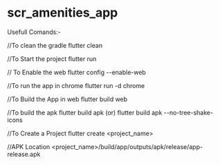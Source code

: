 # scr_amenities_app

Usefull Comands:-

//To clean the gradle
flutter clean

//To Start the project
flutter run

// To Enable the web
flutter config --enable-web

//To run the app in chrome
flutter run -d chrome

//To Build the App in web
flutter build web

//To build the apk
flutter build apk
(or)
flutter build apk --no-tree-shake-icons

//To Create a Project
flutter create <project_name>

//APK Location
<project_name>/build/app/outputs/apk/release/app-release.apk